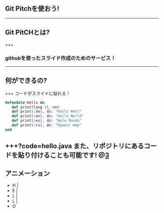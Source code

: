 ## Git Pitchを使おう!
---
## Git PitCHとは?
+++
### githubを使ったスライド作成のためのサービス！
---
## 何ができるの?
+++
コードがスライドに貼れる！
```Elixir
defmodule Hello do
   def print(lang \\ :en)
   def print(:de), do: "Hallo Welt"
   def print(:en), do: "Hello World"
   def print(:es), do: "Hola Mundo"
   def print(:ru), do: "Привет мир"
end
```
+++?code=hello.java
また、リポジトリにあるコードを貼り付けることも可能です!
@[3](特定の場所をハイライトすることも可能!)
---
## アニメーション
- H | 
- E | 
- L | 
- L | 
- O